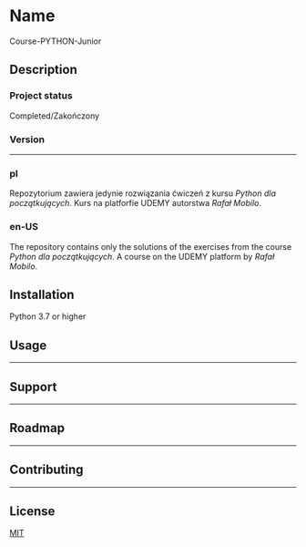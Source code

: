 # Name
Course-PYTHON-Junior

## Description
### Project status
Completed/Zakończony

### Version
----

### pl
Repozytorium zawiera jedynie rozwiązania ćwiczeń z kursu
*Python dla początkujących*.
Kurs na platforfie UDEMY autorstwa *Rafał Mobilo*.

### en-US
The repository contains only the solutions of the exercises from the course
*Python dla początkujących*.
A course on the UDEMY platform by *Rafał Mobilo*.

## Installation 
Python 3.7 or higher

## Usage
----

## Support
----

## Roadmap
----

## Contributing
----

## License
[MIT](https://choosealicense.com/licenses/mit/)